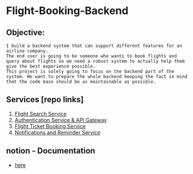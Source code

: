 # Flight-Booking-Backend
## Objective:

    I build a backend system that can support different features for an airline company.
    The end user is going to be someone who wants to book flights and query about flights so we need a robust system to actually help them give the best experience possible. 
    This project is solely going to focus on the backend part of the system. We want to prepare the whole backend keeping the fact in mind that the code base should be as maintainable as possible.

## Services [repo links]
1. [Flight Search Service](https://github.com/siddanth-6365/Airline_project_node_Course)
2. [Authentication Service & API Gateway](https://github.com/siddanth-6365/API-Gateway-and-Auth)
3. [Flight Ticket Booking Service](https://github.com/siddanth-6365/Flight_Booking_Service)
4. [Notifications and Reminder Service](https://github.com/siddanth-6365/Airline-Notification-service)

## notion - Documentation 
- [here](https://siddanth-reddy.notion.site/Project-Airline-reservation-d522e0303b1e4f3d97119fa251fc61a5)
